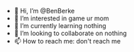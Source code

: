 - 👋 Hi, I’m @BenBerke
- 👀 I’m interested in game ur mom
- 🌱 I’m currently learning nothing
- 💞️ I’m looking to collaborate on nothing
- 📫 How to reach me: don't reach me

<!---
BenBerke/BenBerke is a ✨ special ✨ repository because its `README.md` (this file) appears on your GitHub profile.
You can click the Preview link to take a look at your changes.
--->
